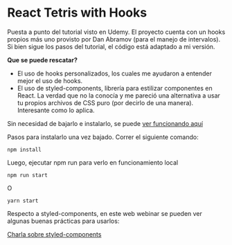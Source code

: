 # **React Tetris with Hooks**

Puesta a punto del tutorial visto en Udemy. El proyecto cuenta con un hooks propios más uno provisto por Dan Abramov (para el manejo de intervalos). Si bien sigue los pasos del tutorial, el código está adaptado a mi versión. 

**Que se puede rescatar?**

- El uso de hooks personalizados, los cuales me ayudaron a entender mejor el uso de hooks.
- El uso de styled-components, librería para estilizar componentes en React. La verdad que no la conocía y me pareció una alternativa a usar tu propios archivos de CSS puro (por decirlo de una manera). Interesante como lo aplica.

Sin necesidad de bajarlo e instalarlo, se puede [ver funcionando aquí](https://tetris-hooks-by-nacho.netlify.app/)

Pasos para instalarlo una vez bajado. Correr el siguiente comando:

`npm install`

Luego, ejecutar npm run para verlo en funcionamiento local

`npm run start`

O 

`yarn start`

Respecto a styled-components, en este web webinar se pueden ver algunas buenas prácticas para usarlos: 

[Charla sobre styled-components](https://www.youtube.com/watch?v=016h2MhbKmU)

